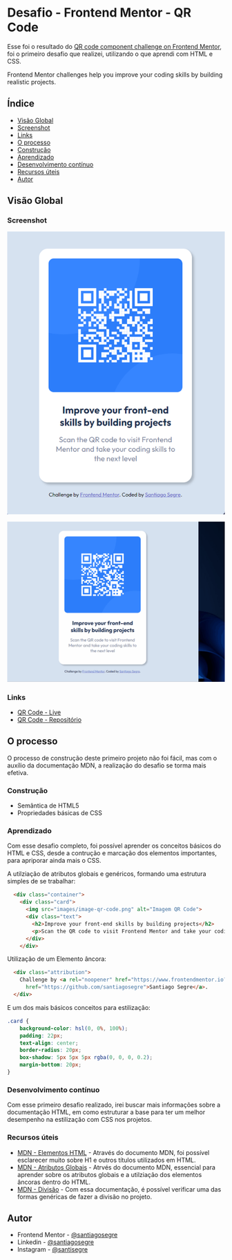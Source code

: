 # Desafio - Frontend Mentor - QR Code

Esse foi o resultado do [QR code component challenge on Frontend Mentor](https://www.frontendmentor.io/challenges/qr-code-component-iux_sIO_H), foi o primeiro desafio que realizei, utilizando o que aprendi com HTML e CSS.

Frontend Mentor challenges help you improve your coding skills by building realistic projects. 


## Índice

  - [Visão Global](#visão-global)
  - [Screenshot](#screenshot)
  - [Links](#links)
  - [O processo](#o-processo)
  - [Construção](#construção)
  - [Aprendizado](#aprendizado)
  - [Desenvolvimento contínuo](#desenvolvimento-contínuo)
  - [Recursos úteis](#recursos-úteis)
  - [Autor](#autor)



## Visão Global

### Screenshot

![](solution/qr-code-screenshot.png)

![](solution/qr-code-gif.gif)


### Links

- [QR Code - Live](https://santiagosegre.github.io/desafios/qr-code/) <br>
- [QR Code - Repositório](https://github.com/santiagosegre/desafios/tree/main/qr-code) <br>

## O processo

O processo de construção deste primeiro projeto não foi fácil, mas com o auxílio da documentação MDN, a realização do desafio se torma mais efetiva. 

### Construção

- Semântica de HTML5
- Propriedades básicas de CSS

### Aprendizado

Com esse desafio completo, foi possível aprender os conceitos básicos do HTML e CSS, desde a contrução e marcação dos elementos importantes, para apriporar ainda mais o CSS. 

A utilziação de atributos globais e genéricos, formando uma estrutura simples de se trabalhar:

```html
  <div class="container">
    <div class="card">
      <img src="images/image-qr-code.png" alt="Imagem QR Code">
      <div class="text">
        <h2>Improve your front-end skills by building projects</h2>
        <p>Scan the QR code to visit Frontend Mentor and take your coding skills to the next level</p>
      </div>
    </div>
```

Utilização de um Elemento âncora:

```html
  <div class="attribution">
    Challenge by <a rel="noopener" href="https://www.frontendmentor.io?ref=challenge" target="_blank">Frontend Mentor</a>. Coded by <a
      href="https://github.com/santiagosegre">Santiago Segre</a>.
  </div>
```

E um dos mais básicos conceitos para estilização:

```css
.card {
    background-color: hsl(0, 0%, 100%);
    padding: 22px;
    text-align: center;
    border-radius: 20px;
    box-shadow: 5px 5px 5px rgba(0, 0, 0, 0.2);
    margin-bottom: 20px;
}
```

### Desenvolvimento contínuo

Com esse primeiro desafio realizado, irei buscar mais informações sobre a documentação HTML, em como estruturar a base para ter um melhor desempenho na estilização com CSS nos projetos.

### Recursos úteis

- [MDN - Elementos HTML](https://developer.mozilla.org/pt-BR/docs/Web/HTML/Element/Heading_Elements) - Através do documento MDN, foi possível esclarecer muito sobre H1 e outros títulos utilizados em HTML.
- [MDN - Atributos Globais](https://developer.mozilla.org/pt-BR/docs/Web/HTML/Element/a) - Atrvés do documento MDN, essencial para aprender sobre os atributos globais e a utilziação dos elementos âncoras dentro do HTML.
- [MDN - Divisão](https://developer.mozilla.org/pt-BR/docs/Web/HTML/Element/div) - Com essa documentação, é possível verificar uma das formas genéricas de fazer a divisão no projeto.

## Autor

<!-- - Website - [Add your name here](https://www.your-site.com) -->
- Frontend Mentor - [@santiagosegre](https://www.frontendmentor.io/profile/santiagosegre)
- Linkedin - [@santiagosegre](https://www.linkedin.com/in/santiago-segre-191407157/)
- Instagram - [@santisegre](https://www.instagram.com/santisegre/)
